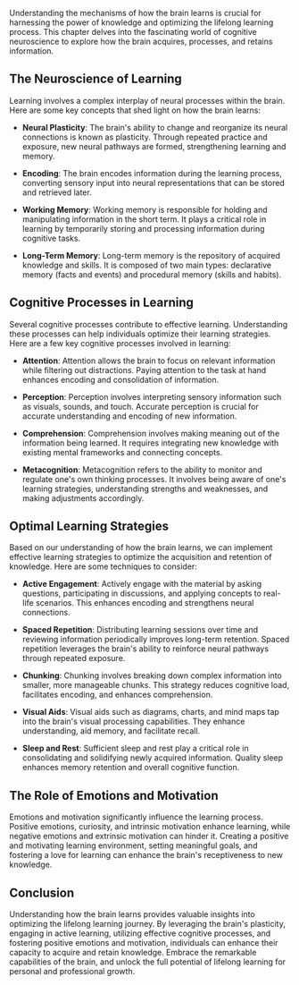 
Understanding the mechanisms of how the brain learns is crucial for harnessing the power of knowledge and optimizing the lifelong learning process. This chapter delves into the fascinating world of cognitive neuroscience to explore how the brain acquires, processes, and retains information.

The Neuroscience of Learning
----------------------------

Learning involves a complex interplay of neural processes within the brain. Here are some key concepts that shed light on how the brain learns:

* **Neural Plasticity**: The brain's ability to change and reorganize its neural connections is known as plasticity. Through repeated practice and exposure, new neural pathways are formed, strengthening learning and memory.

* **Encoding**: The brain encodes information during the learning process, converting sensory input into neural representations that can be stored and retrieved later.

* **Working Memory**: Working memory is responsible for holding and manipulating information in the short term. It plays a critical role in learning by temporarily storing and processing information during cognitive tasks.

* **Long-Term Memory**: Long-term memory is the repository of acquired knowledge and skills. It is composed of two main types: declarative memory (facts and events) and procedural memory (skills and habits).

Cognitive Processes in Learning
-------------------------------

Several cognitive processes contribute to effective learning. Understanding these processes can help individuals optimize their learning strategies. Here are a few key cognitive processes involved in learning:

* **Attention**: Attention allows the brain to focus on relevant information while filtering out distractions. Paying attention to the task at hand enhances encoding and consolidation of information.

* **Perception**: Perception involves interpreting sensory information such as visuals, sounds, and touch. Accurate perception is crucial for accurate understanding and encoding of new information.

* **Comprehension**: Comprehension involves making meaning out of the information being learned. It requires integrating new knowledge with existing mental frameworks and connecting concepts.

* **Metacognition**: Metacognition refers to the ability to monitor and regulate one's own thinking processes. It involves being aware of one's learning strategies, understanding strengths and weaknesses, and making adjustments accordingly.

Optimal Learning Strategies
---------------------------

Based on our understanding of how the brain learns, we can implement effective learning strategies to optimize the acquisition and retention of knowledge. Here are some techniques to consider:

* **Active Engagement**: Actively engage with the material by asking questions, participating in discussions, and applying concepts to real-life scenarios. This enhances encoding and strengthens neural connections.

* **Spaced Repetition**: Distributing learning sessions over time and reviewing information periodically improves long-term retention. Spaced repetition leverages the brain's ability to reinforce neural pathways through repeated exposure.

* **Chunking**: Chunking involves breaking down complex information into smaller, more manageable chunks. This strategy reduces cognitive load, facilitates encoding, and enhances comprehension.

* **Visual Aids**: Visual aids such as diagrams, charts, and mind maps tap into the brain's visual processing capabilities. They enhance understanding, aid memory, and facilitate recall.

* **Sleep and Rest**: Sufficient sleep and rest play a critical role in consolidating and solidifying newly acquired information. Quality sleep enhances memory retention and overall cognitive function.

The Role of Emotions and Motivation
-----------------------------------

Emotions and motivation significantly influence the learning process. Positive emotions, curiosity, and intrinsic motivation enhance learning, while negative emotions and extrinsic motivation can hinder it. Creating a positive and motivating learning environment, setting meaningful goals, and fostering a love for learning can enhance the brain's receptiveness to new knowledge.

Conclusion
----------

Understanding how the brain learns provides valuable insights into optimizing the lifelong learning journey. By leveraging the brain's plasticity, engaging in active learning, utilizing effective cognitive processes, and fostering positive emotions and motivation, individuals can enhance their capacity to acquire and retain knowledge. Embrace the remarkable capabilities of the brain, and unlock the full potential of lifelong learning for personal and professional growth.
